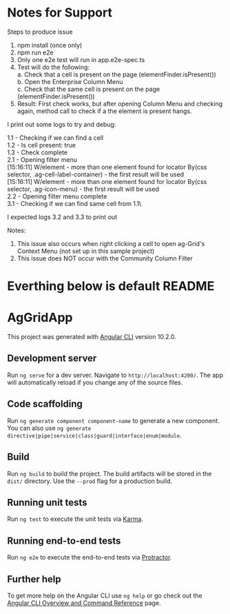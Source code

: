 # Notes for Support

Steps to produce issue
1. npm install (once only)
2. npm run e2e
3. Only one e2e test will run in app.e2e-spec.ts
4. Test will do the following:\
    a. Check that a cell is present on the page (elementFinder.isPresent())\
    b. Open the Enterprise Column Menu\
    c. Check that the same cell is present on the page (elementFinder.isPresent())
5. Result: First check works, but after opening Column Menu and checking again, method call to check if a the element is present hangs.

I print out some logs to try and debug:

1.1 - Checking if we can find a cell\
1.2 - Is cell present: true\
1.3 - Check complete\
2.1 - Opening filter menu\
[15:16:11] W/element - more than one element found for locator By(css selector, .ag-cell-label-container) - the first result will be used\
[15:16:11] W/element - more than one element found for locator By(css selector, .ag-icon-menu) - the first result will be used\
2.2 - Opening filter menu complete\
3.1 - Checking if we can find same cell from 1.1\

I expected logs 3.2 and 3.3 to print out

Notes:
1. This issue also occurs when right clicking a cell to open ag-Grid's Context Menu (not set up in this sample project)
2. This issue does NOT occur with the Community Column Filter

# Everthing below is default README

# AgGridApp

This project was generated with [Angular CLI](https://github.com/angular/angular-cli) version 10.2.0.

## Development server

Run `ng serve` for a dev server. Navigate to `http://localhost:4200/`. The app will automatically reload if you change any of the source files.

## Code scaffolding

Run `ng generate component component-name` to generate a new component. You can also use `ng generate directive|pipe|service|class|guard|interface|enum|module`.

## Build

Run `ng build` to build the project. The build artifacts will be stored in the `dist/` directory. Use the `--prod` flag for a production build.

## Running unit tests

Run `ng test` to execute the unit tests via [Karma](https://karma-runner.github.io).

## Running end-to-end tests

Run `ng e2e` to execute the end-to-end tests via [Protractor](http://www.protractortest.org/).

## Further help

To get more help on the Angular CLI use `ng help` or go check out the [Angular CLI Overview and Command Reference](https://angular.io/cli) page.
